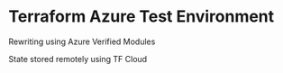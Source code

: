 # Terraform Azure Test Environment

Rewriting using Azure Verified Modules

State stored remotely using TF Cloud
